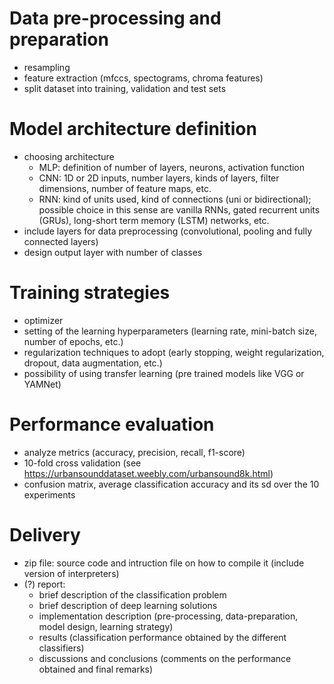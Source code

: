 # Data pre-processing and preparation
  - resampling
  - feature extraction (mfccs, spectograms, chroma features)
  - split dataset into training, validation and test sets
    
# Model architecture definition
  - choosing architecture
      - MLP: definition of number of layers, neurons, activation function
      - CNN: 1D or 2D inputs, number layers, kinds of layers, filter dimensions, number of feature maps, etc.
      - RNN: kind of units used, kind of connections (uni or bidirectional); possible choice in this sense are vanilla RNNs, gated recurrent units (GRUs), long-short term memory (LSTM) networks, etc.
  - include layers for data preprocessing (convolutional, pooling and fully connected layers)
  - design output layer with number of classes
    
# Training strategies
  - optimizer
  - setting of the learning hyperparameters (learning rate, mini-batch size, number of epochs, etc.)
  - regularization techniques to adopt (early stopping, weight regularization, dropout, data augmentation, etc.)
  - possibility of using transfer learning (pre trained models like VGG or YAMNet)

    
# Performance evaluation
  - analyze metrics (accuracy, precision, recall, f1-score)
  - 10-fold cross validation (see https://urbansounddataset.weebly.com/urbansound8k.html)
  - confusion matrix, average classification accuracy and its sd over the 10 experiments


# Delivery
  - zip file: source code and intruction file on how to compile it (include version of interpreters)
  - (?) report:
    - brief description of the classification problem
    - brief description of deep learning solutions
    - implementation description (pre-processing, data-preparation, model design, learning strategy)
    - results (classification performance obtained by the different classifiers)
    - discussions and conclusions (comments on the performance obtained and final remarks)
